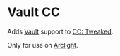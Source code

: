 # Vault CC
Adds [Vault](https://www.spigotmc.org/resources/vault.34315/) support to [CC: Tweaked](https://modrinth.com/mod/cc-tweaked).

Only for use on [Arclight](https://github.com/IzzelAliz/Arclight). 